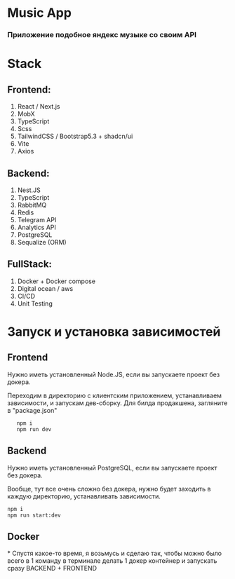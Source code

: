 <h1>Music App</h1>
<h3>Приложение подобное яндекс музыке со своим API</h3>


<h1>Stack</h1>

<h2>Frontend: </h2>

1. React / Next.js
2. MobX
3. TypeScript
4. Scss
5. TailwindCSS / Bootstrap5.3 + shadcn/ui
6. Vite
7. Axios

<h2>Backend: </h2>

1. Nest.JS
2. TypeScript
3. RabbitMQ
4. Redis
5. Telegram API
6. Analytics API
7. PostgreSQL
8. Sequalize (ORM)
   
<h2>FullStack:</h2>

1. Docker + Docker compose
2. Digital ocean / aws
3. CI/CD
4. Unit Testing

<h1>Запуск и установка зависимостей</h1>
<h2>Frontend</h2>

Нужно иметь установленный Node.JS, если вы запускаете проект без докера.

 Переходим в директорию с клиентским приложением, устанавливаем зависимости, и запускам дев-сборку. Для билда продакшена, загляните в "package.json"
```
   npm i
   npm run dev
```

<h2>Backend</h2>

Нужно иметь установленный PostgreSQL, если вы запускаете проект без докера.
  
Вообще, тут все очень сложно без докера, нужно будет заходить в каждую директорию, устанавливать зависимости.

```
npm i
npm run start:dev
```

<h2>Docker</h2>
* Спустя какое-то время, я возьмусь и сделаю так, чтобы можно было всего в 1 команду в терминале делать 1 докер контейнер и запускать сразу BACKEND + FRONTEND
